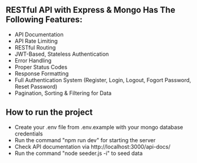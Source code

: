 ## RESTful API with Express & Mongo Has The Following Features: 
- API Documentation
- API Rate Limiting
- RESTful Routing
- JWT-Based, Stateless Authentication
- Error Handling
- Proper Status Codes
- Response Formatting
- Full Authentication System (Register, Login, Logout, Fogort Password, Reset Password)
- Pagination, Sorting & Filtering for Data

## How to run the project
- Create your .env file from .env.example with your mongo database credentials 
- Run the command "npm run dev" for starting the server
- Check API documentation via http://localhost:3000/api-docs/
- Run the command "node seeder.js -i" to seed data